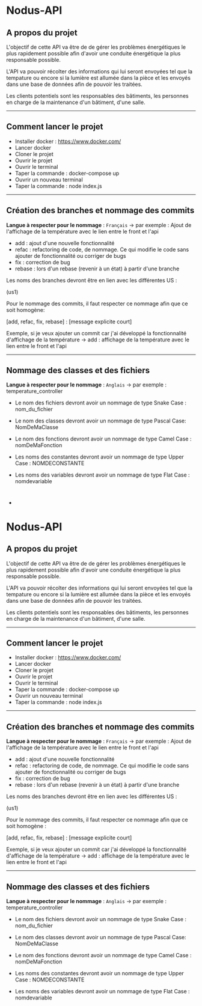 # Nodus-API

## A propos du projet

L'objectif de cette API va être de de gérer les problèmes énergétiques le plus rapidement possible afin d'avoir une conduite énergétique la plus responsable possible.

L'API va pouvoir récolter des informations qui lui seront envoyées tel que la tempature ou encore si la lumière est allumée dans la pièce et les envoyés dans une base de données afin de pouvoir les traitées.

Les clients potentiels sont les responsables des bâtiments, les personnes en charge de la maintenance d'un bâtiment, d'une salle.

---

## Comment lancer le projet

- Installer docker : https://www.docker.com/
- Lancer docker
- Cloner le projet
- Ouvrir le projet
- Ouvrir le terminal
- Taper la commande : docker-compose up
- Ouvrir un nouveau terminal
- Taper la commande : node index.js

---

## Création des branches et nommage des commits

**Langue à respecter pour le nommage** : `Français` -> par exemple : Ajout de l'affichage de la température avec le lien entre le front et l'api

- add : ajout d'une nouvelle fonctionnalité
- refac : refactoring de code, de nommage. Ce qui modifie le code sans ajouter de fonctionnalité ou corriger de bugs
- fix : correction de bug
- rebase : lors d'un rebase (revenir à un état) à partir d'une branche

Les noms des branches devront être en lien avec les différentes US :

(us1)

Pour le nommage des commits, il faut respecter ce nommage afin que ce soit homogène:

[add, refac, fix, rebase] : [message explicite court]

Exemple, si je veux ajouter un commit car j'ai développé la fonctionnalité d'affichage de la température -> add : affichage de la température avec le lien entre le front et l'api

---

## Nommage des classes et des fichiers

**Langue à respecter pour le nommage** : `Anglais` -> par exemple : temperature_controller

- Le nom des fichiers devront avoir un nommage de type Snake Case : nom_du_fichier


- Le nom des classes devront avoir un nommage de type Pascal Case: NomDeMaClasse


- Le nom des fonctions devront avoir un nommage de type Camel Case : nomDeMaFonction


- Les noms des constantes devront avoir un nommage de type Upper Case : NOMDECONSTANTE


- Les noms des variables devront avoir un nommage de type Flat Case : nomdevariable

- #

# Nodus-API

## A propos du projet

L'objectif de cette API va être de de gérer les problèmes énergétiques le plus rapidement possible afin d'avoir une conduite énergétique la plus responsable possible.

L'API va pouvoir récolter des informations qui lui seront envoyées tel que la tempature ou encore si la lumière est allumée dans la pièce et les envoyés dans une base de données afin de pouvoir les traitées.

Les clients potentiels sont les responsables des bâtiments, les personnes en charge de la maintenance d'un bâtiment, d'une salle.

---

## Comment lancer le projet

- Installer docker : https://www.docker.com/
- Lancer docker
- Cloner le projet
- Ouvrir le projet
- Ouvrir le terminal
- Taper la commande : docker-compose up
- Ouvrir un nouveau terminal
- Taper la commande : node index.js

---

## Création des branches et nommage des commits

**Langue à respecter pour le nommage** : `Français` -> par exemple : Ajout de l'affichage de la température avec le lien entre le front et l'api

- add : ajout d'une nouvelle fonctionnalité
- refac : refactoring de code, de nommage. Ce qui modifie le code sans ajouter de fonctionnalité ou corriger de bugs
- fix : correction de bug
- rebase : lors d'un rebase (revenir à un état) à partir d'une branche

Les noms des branches devront être en lien avec les différentes US :

(us1)

Pour le nommage des commits, il faut respecter ce nommage afin que ce soit homogène :

[add, refac, fix, rebase] : [message explicite court]

Exemple, si je veux ajouter un commit car j'ai développé la fonctionnalité d'affichage de la température -> add : affichage de la température avec le lien entre le front et l'api

---

## Nommage des classes et des fichiers

**Langue à respecter pour le nommage** : `Anglais` -> par exemple : temperature_controller

- Le nom des fichiers devront avoir un nommage de type Snake Case : nom_du_fichier


- Le nom des classes devront avoir un nommage de type Pascal Case: NomDeMaClasse


- Le nom des fonctions devront avoir un nommage de type Camel Case : nomDeMaFonction


- Les noms des constantes devront avoir un nommage de type Upper Case : NOMDECONSTANTE


- Les noms des variables devront avoir un nommage de type Flat Case : nomdevariable